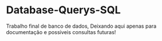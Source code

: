 # Database-Querys-SQL
Trabalho final de banco de dados, Deixando aqui apenas para documentação e possiveis consultas futuras!
